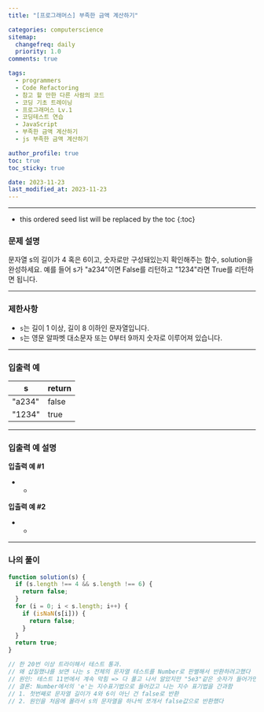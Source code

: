 ```yaml
---
title: "[프로그래머스] 부족한 금액 계산하기"

categories: computerscience
sitemap:
  changefreq: daily
  priority: 1.0
comments: true

tags:
  - programmers
  - Code Refactoring
  - 참고 할 만한 다른 사람의 코드
  - 코딩 기초 트레이닝
  - 프로그래머스 Lv.1
  - 코딩테스트 연습
  - JavaScript
  - 부족한 금액 계산하기
  - js 부족한 금액 계산하기

author_profile: true
toc: true
toc_sticky: true

date: 2023-11-23
last_modified_at: 2023-11-23
---
```


---

<!-- prettier-ignore -->
* this ordered seed list will be replaced by the toc 
{:toc}

### 문제 설명

문자열 s의 길이가 4 혹은 6이고, 숫자로만 구성돼있는지 확인해주는 함수, solution을 완성하세요. 예를 들어 s가 "a234"이면 False를 리턴하고 "1234"라면 True를 리턴하면 됩니다.

---

### 제한사항

- `s`는 길이 1 이상, 길이 8 이하인 문자열입니다.
- `s`는 영문 알파벳 대소문자 또는 0부터 9까지 숫자로 이루어져 있습니다.

---

### 입출력 예

| s      | return |
| ------ | ------ |
| "a234" | false  |
| "1234" | true   |

---

### 입출력 예 설명

**입출력 예 #1**

- -

**입출력 예 #2**

- -

---

### 나의 풀이

```jsx
function solution(s) {
  if (s.length !== 4 && s.length !== 6) {
    return false;
  }
  for (i = 0; i < s.length; i++) {
    if (isNaN(s[i])) {
      return false;
    }
  }
  return true;
}

// 한 20번 이상 트라이해서 테스트 통과.
// 왜 삽질했냐를 보면 나는 s 전체의 문자열 테스트를 Number로 판별해서 반환하려고했다
// 원인: 테스트 11번에서 계속 막힘 => 다 풀고 나서 알았지만 "5e3"같은 숫자가 들어가면 "5x1000" 진법 변환이된다
// 결론: Number에서의 'e'는 지수표기법으로 들어갔고 나는 지수 표기법을 간과함
// 1. 첫번째로 문자열 길이가 4와 6이 아닌 건 false로 반환
// 2. 원인을 처음에 몰라서 s의 문자열을 하나씩 쪼개서 false값으로 반환했다
```
